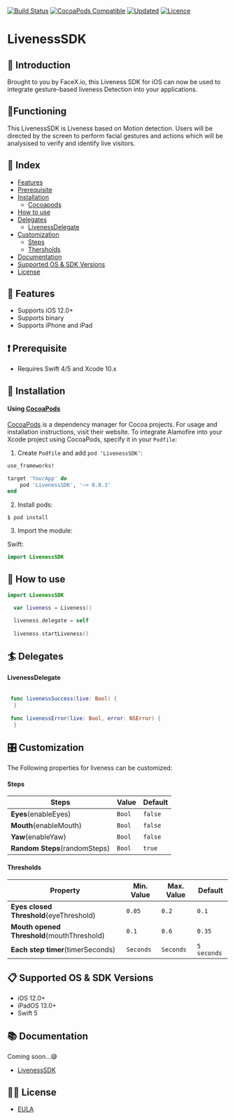 
[![Build Status](https://img.shields.io/cocoapods/p/LivenessSDK)](https://img.shields.io/cocoapods/p/LivenessSDK)
[![CocoaPods Compatible](https://img.shields.io/cocoapods/v/LivenessSDK)](https://img.shields.io/cocoapods/v/LivenessSDK)
[![Updated](https://img.shields.io/github/last-commit/friendlynandy/LivenessSDK)](https://img.shields.io/github/last-commit/friendlynandy/LivenessSDK)
[![Licence](https://img.shields.io/cocoapods/l/LivenessSDK?color=red&logo=red)](https://img.shields.io/cocoapods/l/LivenessSDK?color=red&logo=red)


# LivenessSDK
## 📜 Introduction
Brought to you by FaceX.io, this Liveness SDK for iOS can now be used to integrate gesture-based liveness Detection into your applications. 

## 🔧Functioning
This LivenessSDK is Liveness based on Motion detection. Users will be directed by the screen to perform facial gestures and actions which will be analysised to verify and identify live visitors.  

## 📑 Index
* [Features](#-features)
* [Prerequisite](#prerequisite)
* [Installation](#-installation)
  * [Cocoapods](#using-cocoapods)
* [How to use](#-how-to-use)
* [Delegates](#-Delegates)
   * [LivenessDelegate](#-LivenessDelegate)
* [Customization](#-customization)
  * [Steps](#-Steps)
  * [Thersholds](#-Thresholds)  
* [Documentation](#-documentation)
* [Supported OS & SDK Versions](#-supported-os--sdk-versions)
* [License](#-license)

## 🌟 Features
- Supports iOS 12.0+
- Supports binary
- Supports iPhone and iPad

##  ❗️ Prerequisite 
- Requires Swift 4/5 and Xcode 10.x

## 📲 Installation

#### Using [CocoaPods](https://cocoapods.org)

[CocoaPods](https://cocoapods.org) is a dependency manager for Cocoa projects. For usage and installation instructions, visit their website. To integrate Alamofire into your Xcode project using CocoaPods, specify it in your `Podfile`:


1. Create `Podfile` and add `pod 'LivenessSDK'`:

```ruby
use_frameworks!

target 'YourApp' do
    pod 'LivenessSDK', '~> 0.0.3'
end
```

2. Install pods:

```
$ pod install
```

3. Import the module:

Swift:
```swift
import LivenessSDK
```

## 🐒 How to use


```swift
import LivenessSDK

  var liveness = Liveness()

  liveness.delegate = self
 
  liveness.startLiveness()

```
## 🏄 Delegates

#### LivenessDelegate

```swift

 func livenessSuccess(live: Bool) {
  }
  
 func livenessError(live: Bool, error: NSError) {
  }

```

## 🎛 Customization

The Following properties for liveness can be customized:

#### Steps
| Steps | Value | Default | 
| ------- | ------- |------- | 
| **Eyes**(enableEyes)  | `Bool` | `false` | 
| **Mouth**(enableMouth)   | `Bool` | `false` | 
| **Yaw**(enableYaw)   | `Bool` | `false` | 
| **Random Steps**(randomSteps)   | `Bool` | `true` | 


#### Thresholds
| Property | Min. Value | Max. Value | Default | 
| ------- | ------- | ------- |------- | 
| **Eyes closed Threshold**(eyeThreshold)  | `0.05`| `0.2` | `0.1` | 
| **Mouth opened Threshold**(mouthThreshold)   | `0.1`| `0.6` | `0.35` | 
| **Each step timer**(timerSeconds)   | `Seconds` | `Seconds` | `5 seconds` | 



## 📋 Supported OS & SDK Versions
* iOS 12.0+
* iPadOS 13.0+
* Swift 5

## 📚 Documentation 
Coming soon...😅

- [LivenessSDK](https://nuclearace.github.io/LivenessSDK/Classes/LivenessSDK.html)

## 👮🏻 License
- [EULA](https://github.com/friendlynandy/LivenessSDK/blob/master/EULA_FaceX.pdf)

